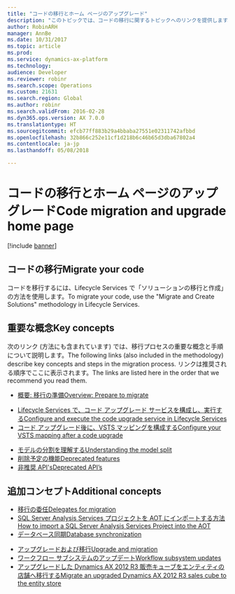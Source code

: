 ```yaml
---
title: "コードの移行とホーム ページのアップグレード"
description: "このトピックでは、コードの移行に関するトピックへのリンクを提供します。"
author: RobinARH
manager: AnnBe
ms.date: 10/31/2017
ms.topic: article
ms.prod: 
ms.service: dynamics-ax-platform
ms.technology: 
audience: Developer
ms.reviewer: robinr
ms.search.scope: Operations
ms.custom: 21631
ms.search.region: Global
ms.author: robinr
ms.search.validFrom: 2016-02-28
ms.dyn365.ops.version: AX 7.0.0
ms.translationtype: HT
ms.sourcegitcommit: efcb77ff883b29a4bbaba27551e02311742afbbd
ms.openlocfilehash: 32b866c252e11cf1d218b6c46b65d3dba67802a4
ms.contentlocale: ja-jp
ms.lasthandoff: 05/08/2018

---
```



# <a name="code-migration-and-upgrade-home-page"></a><span data-ttu-id="4f519-103">コードの移行とホーム ページのアップグレード</span><span class="sxs-lookup"><span data-stu-id="4f519-103">Code migration and upgrade home page</span></span>

[!include [banner](../includes/banner.md)]

## <a name="migrate-your-code"></a><span data-ttu-id="4f519-104">コードの移行</span><span class="sxs-lookup"><span data-stu-id="4f519-104">Migrate your code</span></span>

<span data-ttu-id="4f519-105">コードを移行するには、Lifecycle Services で「ソリューションの移行と作成」の方法を使用します。</span><span class="sxs-lookup"><span data-stu-id="4f519-105">To migrate your code, use the "Migrate and Create Solutions" methodology in Lifecycle Services.</span></span>

## <a name="key-concepts"></a><span data-ttu-id="4f519-106">重要な概念</span><span class="sxs-lookup"><span data-stu-id="4f519-106">Key concepts</span></span>

<span data-ttu-id="4f519-107">次のリンク (方法にも含まれています) では、移行プロセスの重要な概念と手順について説明します。</span><span class="sxs-lookup"><span data-stu-id="4f519-107">The following links (also included in the methodology) describe key concepts and steps in the migration process.</span></span> <span data-ttu-id="4f519-108">リンクは推奨される順序でここに表示されます。</span><span class="sxs-lookup"><span data-stu-id="4f519-108">The links are listed here in the order that we recommend you read them.</span></span>

- [<span data-ttu-id="4f519-109">概要: 移行の準備</span><span class="sxs-lookup"><span data-stu-id="4f519-109">Overview: Prepare to migrate</span></span>](prepare-migration.md)
<!--- [Migrate from AX 2012 (Office Mix)](https://mix.office.com/watch/4gsvk592c685)
- [Migrate between versions (Office Mix)](https://mix.office.com/watch/os2wff38zi6f)-->
- [<span data-ttu-id="4f519-110">Lifecycle Services で、コード アップグレード サービスを構成し、実行する</span><span class="sxs-lookup"><span data-stu-id="4f519-110">Configure and execute the code upgrade service in Lifecycle Services</span></span>](../lifecycle-services/configure-execute-code-upgrade.md)
- [<span data-ttu-id="4f519-111">コード アップグレード後に、VSTS マッピングを構成する</span><span class="sxs-lookup"><span data-stu-id="4f519-111">Configure your VSTS mapping after a code upgrade</span></span>](configure-vso-solution.md)
<!-- [Resolve conflicts using Visual Studio (Office Mix)](https://mix.office.com/watch/1rl75ei2cs6d7)-->
- [<span data-ttu-id="4f519-112">モデルの分割を理解する</span><span class="sxs-lookup"><span data-stu-id="4f519-112">Understanding the model split</span></span>](../dev-tools/model-split.md)
- [<span data-ttu-id="4f519-113">削除予定の機能</span><span class="sxs-lookup"><span data-stu-id="4f519-113">Deprecated features</span></span>](deprecated-features.md)
- [<span data-ttu-id="4f519-114">非推奨 API's</span><span class="sxs-lookup"><span data-stu-id="4f519-114">Deprecated API’s</span></span>](deprecated-apis.md)
<!--- [Development tools performance tips (Office Mix)](https://mix.office.com/watch/rnp6ng9wu8kx)-->

## <a name="additional-concepts"></a><span data-ttu-id="4f519-115">追加コンセプト</span><span class="sxs-lookup"><span data-stu-id="4f519-115">Additional concepts</span></span>

- [<span data-ttu-id="4f519-116">移行の委任</span><span class="sxs-lookup"><span data-stu-id="4f519-116">Delegates for migration</span></span>](delegates-migration.md)
- [<span data-ttu-id="4f519-117">SQL Server Analysis Services プロジェクトを AOT にインポートする方法</span><span class="sxs-lookup"><span data-stu-id="4f519-117">How to import a SQL Server Analysis Services Project into the AOT</span></span>](https://technet.microsoft.com/en-us/library/dn754850.aspx)
- [<span data-ttu-id="4f519-118">データベース同期</span><span class="sxs-lookup"><span data-stu-id="4f519-118">Database synchronization</span></span>](../dev-tools/database-synchronization.md)
<!--- [Understand the migration task list (Office Mix)](https://mix.office.com/watch/kcek55rc5cau)-->
- [<span data-ttu-id="4f519-119">アップグレードおよび移行</span><span class="sxs-lookup"><span data-stu-id="4f519-119">Upgrade and migration</span></span>](upgrade-home-page.md)
- [<span data-ttu-id="4f519-120">ワークフロー サブシステムのアップデート</span><span class="sxs-lookup"><span data-stu-id="4f519-120">Workflow subsystem updates</span></span>](workflow-subsystem.md)
- [<span data-ttu-id="4f519-121">アップグレードした Dynamics AX 2012 R3 販売キューブをエンティティの店舗へ移行する</span><span class="sxs-lookup"><span data-stu-id="4f519-121">Migrate an upgraded Dynamics AX 2012 R3 sales cube to the entity store</span></span>](migrate-upgraded-cube-entity-store.md)


